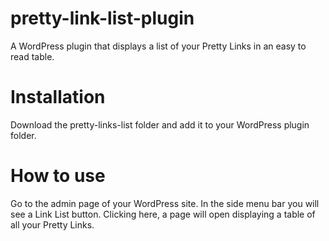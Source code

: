 # pretty-link-list-plugin
A WordPress plugin that displays a list of your Pretty Links in an easy to read table.

# Installation
Download the pretty-links-list folder and add it to your WordPress plugin folder.

# How to use
Go to the admin page of your WordPress site.
In the side menu bar you will see a Link List button.
Clicking here, a page will open displaying a table of all your Pretty Links.

